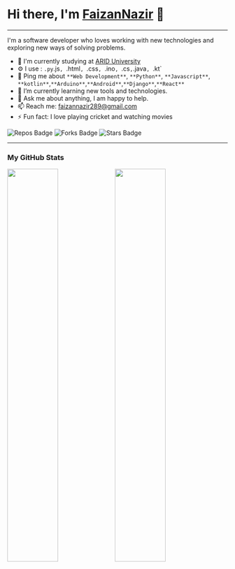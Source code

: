 # Hi there, I'm [FaizanNazir](https://github.com/faizannazir) 👋

<hr>

I'm a software developer who loves working with new technologies and exploring new ways of solving problems. 

- 🏢 I'm currently studying at [ARID University](https://www.uaar.edu.pk/index.php)
- ⚙️ I use : `.py`.js`, `.html`, `.css`, `.ino`, `.cs`,`.java`, `.kt`
- 💬 Ping me about `**Web Development**`, `**Python**`, `**Javascript**`, `**kotlin**`,`**Arduino**`,`**Android**`,`**Django**`,`**React**`
- 🔭 I’m currently learning new tools and technologies.
- 💬 Ask me about anything, I am happy to help.
- 📫 Reach me: [faizannazir289@gmail.com](mailto:faizannazir289@gmail.com)
- ⚡ Fun fact: I love playing cricket and watching movies



 ![Repos Badge](https://badges.pufler.dev/repos/faizannazir)
![Forks Badge](https://badges.pufler.dev/forks/faizannazir)
![Stars Badge](https://badges.pufler.dev/stars/faizannazir) 


<hr />

### My GitHub Stats

<p>
  <img width="48%" src="https://github-readme-stats.vercel.app/api?username=faizannazir&count_private=true&show_icons=true&include_all_commits=true" />
  <img width="48%" src="https://github-readme-streak-stats.herokuapp.com/?user=faizannazir" />
</p>



